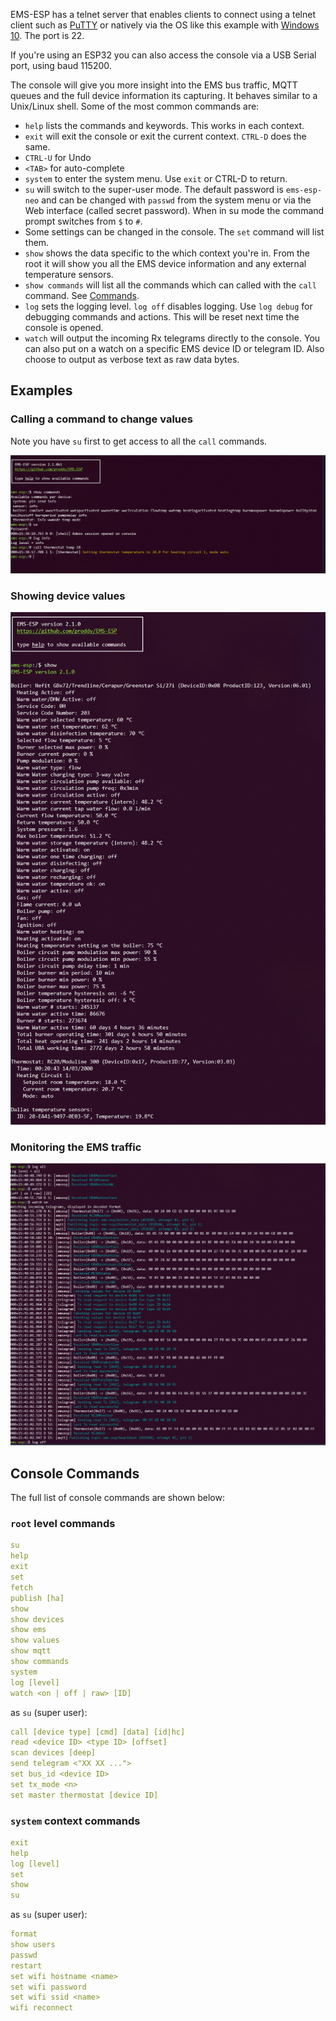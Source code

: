 EMS-ESP has a telnet server that enables clients to connect using a telnet client such as [PuTTY](https://www.chiark.greenend.org.uk/~sgtatham/putty/latest.html) or natively via the OS like this example with [Windows 10](https://www.technipages.com/windows-10-enable-telnet). The port is 22. 

If you're using an ESP32 you can also access the console via a USB Serial port, using baud 115200.

The console will give you more insight into the EMS bus traffic, MQTT queues and the full device information its capturing. It behaves similar to a Unix/Linux shell. Some of the most common commands are:

  * `help` lists the commands and keywords. This works in each context.
  * `exit` will exit the console or exit the current context. `CTRL-D` does the same.
  * `CTRL-U` for Undo
  * `<TAB>` for auto-complete
  * `system` to enter the system menu. Use `exit` or CTRL-D to return.
  * `su` will switch to the super-user mode. The default password is `ems-esp-neo` and can be changed with `passwd` from the system menu or via the Web interface (called secret password). When in su mode the command prompt switches from `$` to `#`.
  * Some settings can be changed in the console. The `set` command will list them.
  * `show` shows the data specific to the which context you're in. From the root it will show you all the EMS device information and any external temperature sensors.
  * `show commands` will list all the commands which can called with the `call` command. See [Commands](API).
  * `log` sets the logging level. `log off` disables logging. Use `log debug` for debugging commands and actions. This will be reset next time the console is opened.
  * `watch` will output the incoming Rx telegrams directly to the console. You can also put on a watch on a specific EMS device ID or telegram ID. Also choose to output as verbose text as raw data bytes.

## Examples

### Calling a command to change values

Note you have `su` first to get access to all the `call` commands.

![Console](_media/console1.PNG ':size=80%')

### Showing device values
![Console](_media/console.PNG ':size=80%')

### Monitoring the EMS traffic
![Console](_media/console3.PNG ':size=80%')

## Console Commands

The full list of console commands are shown below:

### `root` level commands
```yaml
su
help
exit
set
fetch
publish [ha]
show
show devices
show ems
show values
show mqtt
show commands
system
log [level]
watch <on | off | raw> [ID]
```
as `su` (super user):
```yaml
call [device type] [cmd] [data] [id|hc]
read <device ID> <type ID> [offset]
scan devices [deep]
send telegram <"XX XX ...">
set bus_id <device ID>
set tx_mode <n>
set master thermostat [device ID]
```

### `system` context commands
```yaml
exit
help
log [level]
set
show
su
```
as `su` (super user):
```yaml
format
show users
passwd
restart
set wifi hostname <name>
set wifi password
set wifi ssid <name>
wifi reconnect
```
